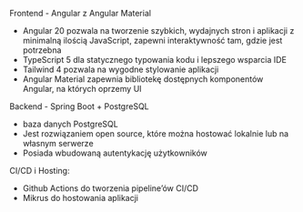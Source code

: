Frontend - Angular z Angular Material
- Angular 20 pozwala na tworzenie szybkich, wydajnych stron i aplikacji z minimalną ilością JavaScript, zapewni interaktywność tam, gdzie jest potrzebna
- TypeScript 5 dla statycznego typowania kodu i lepszego wsparcia IDE
- Tailwind 4 pozwala na wygodne stylowanie aplikacji
- Angular Material zapewnia bibliotekę dostępnych komponentów Angular, na których oprzemy UI

Backend - Spring Boot + PostgreSQL
- baza danych PostgreSQL
- Jest rozwiązaniem open source, które można hostować lokalnie lub na własnym serwerze
- Posiada wbudowaną autentykację użytkowników

CI/CD i Hosting:
- Github Actions do tworzenia pipeline’ów CI/CD
- Mikrus do hostowania aplikacji

